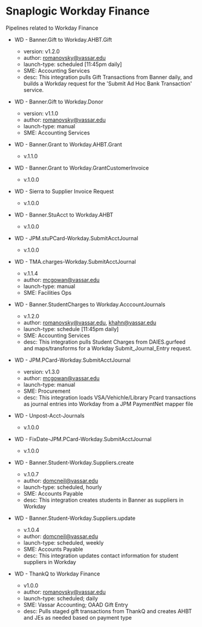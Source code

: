 # Snaplogic Workday Finance
Pipelines related to Workday Finance

- WD - Banner.Gift to Workday.AHBT.Gift
    - version: v1.2.0
    - author: romanovsky@vassar.edu
    - launch-type: scheduled [11:45pm daily]
    - SME: Accounting Services
    - desc: This integration pulls Gift Transactions from Banner daily, and builds a Workday request for
      the 'Submit Ad Hoc Bank Transaction' service.

- WD - Banner.Gift to Workday.Donor
    - version: v1.1.0
    - author: romanovsky@vassar.edu
    - launch-type: manual
    - SME: Accounting Services

- WD - Banner.Grant to Workday.AHBT.Grant
    - v.1.1.0

- WD - Banner.Grant to Workday.GrantCustomerInvoice
    - v.1.0.0

- WD - Sierra to Supplier Invoice Request
    - v.1.0.0

- WD - Banner.StuAcct to Workday.AHBT
    - v.1.0.0

- WD - JPM.stuPCard-Workday.SubmitAcctJournal
    - v.1.0.0

- WD - TMA.charges-Workday.SubmitAcctJournal
    - v.1.1.4
    - author: mcgowan@vassar.edu
    - launch-type: manual
    - SME: Facilities Ops

- WD - Banner.StudentCharges to Workday.AcccountJournals
    - v.1.2.0
    - author: romanovsky@vassar.edu, khahn@vassar.edu
    - launch-type: schedule [11:45pm daily]
    - SME: Accounting Services
    - desc: This integration pulls Student Charges from DAIES.gurfeed and maps/transforms for a Workday Submit_Journal_Entry request.
 
- WD - JPM.PCard-Workday.SubmitAcctJournal
    - version: v1.3.0
    - author: mcgowan@vassar.edu
    - launch-type: manual
    - SME: Procurement
    - desc: This integration loads VSA/Vehichle/Library Pcard transactions as journal entries into Workday from a 
            JPM PaymentNet mapper file

- WD - Unpost-Acct-Journals
    - v.1.0.0

- WD - FixDate-JPM.PCard-Workday.SubmitAcctJournal
    - v.1.0.0

- WD - Banner.Student-Workday.Suppliers.create
    - v.1.0.7
    - author: domcneil@vassar.edu
    - launch-type: scheduled, hourly
    - SME: Accounts Payable
    - desc: This integration creates students in Banner as suppliers in Workday

- WD - Banner.Student-Workday.Suppliers.update
    - v.1.0.4
    - author: domcneil@vassar.edu
    - launch-type: scheduled, weekly
    - SME: Accounts Payable
    - desc: This integration updates contact information for student suppliers in Workday

- WD - ThankQ to Workday Finance
    - v1.0.0
    - author: romanovsky@vassar.edu
    - launch-type: scheduled; daily
    - SME: Vassar Accounting; OAAD Gift Entry 
    - desc: Pulls staged gift transactions from ThankQ and creates AHBT and JEs as needed based on payment type
